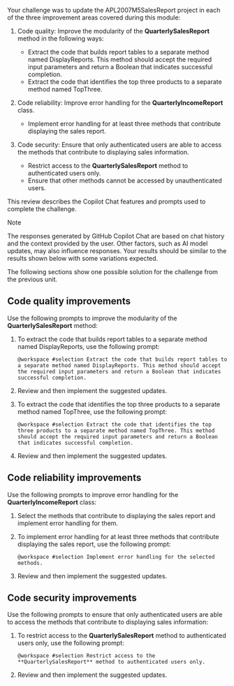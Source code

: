 Your challenge was to update the APL2007M5SalesReport project in each of the three improvement areas covered during this module:

1. Code quality: Improve the modularity of the **QuarterlySalesReport** method in the following ways:

    - Extract the code that builds report tables to a separate method named DisplayReports. This method should accept the required input parameters and return a Boolean that indicates successful completion.
    - Extract the code that identifies the top three products to a separate method named TopThree.

1. Code reliability: Improve error handling for the **QuarterlyIncomeReport** class.

    - Implement error handling for at least three methods that contribute displaying the sales report.

1. Code security: Ensure that only authenticated users are able to access the methods that contribute to displaying sales information.

    - Restrict access to the **QuarterlySalesReport** method to authenticated users only.
    - Ensure that other methods cannot be accessed by unauthenticated users.

This review describes the Copilot Chat features and prompts used to complete the challenge.

> [!NOTE]
> The responses generated by GitHub Copilot Chat are based on chat history and the context provided by the user. Other factors, such as AI model updates, may also influence responses. Your results should be similar to the results shown below with some variations expected.

The following sections show one possible solution for the challenge from the previous unit.

## Code quality improvements

Use the following prompts to improve the modularity of the **QuarterlySalesReport** method:

1. To extract the code that builds report tables to a separate method named DisplayReports, use the following prompt:

    ```plaintext
    @workspace #selection Extract the code that builds report tables to a separate method named DisplayReports. This method should accept the required input parameters and return a Boolean that indicates successful completion.
    ```

1. Review and then implement the suggested updates.

1. To extract the code that identifies the top three products to a separate method named TopThree, use the following prompt:

    ```plaintext
    @workspace #selection Extract the code that identifies the top three products to a separate method named TopThree. This method should accept the required input parameters and return a Boolean that indicates successful completion.
    ```

1. Review and then implement the suggested updates.

## Code reliability improvements

Use the following prompts to improve error handling for the **QuarterlyIncomeReport** class:

1. Select the methods that contribute to displaying the sales report and implement error handling for them.

1. To implement error handling for at least three methods that contribute displaying the sales report, use the following prompt:

    ```plaintext
    @workspace #selection Implement error handling for the selected methods.
    ```

1. Review and then implement the suggested updates.

## Code security improvements

Use the following prompts to ensure that only authenticated users are able to access the methods that contribute to displaying sales information:

1. To restrict access to the **QuarterlySalesReport** method to authenticated users only, use the following prompt:

    ```plaintext
    @workspace #selection Restrict access to the **QuarterlySalesReport** method to authenticated users only.
    ```

1. Review and then implement the suggested updates.
